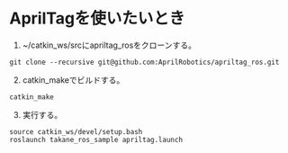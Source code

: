 # AprilTagを使いたいとき
1. ~/catkin_ws/srcにapriltag_rosをクローンする。
```
git clone --recursive git@github.com:AprilRobotics/apriltag_ros.git
```
2. catkin_makeでビルドする。
```
catkin_make
```
3. 実行する。
```
source catkin_ws/devel/setup.bash
roslaunch takane_ros_sample apriltag.launch
```